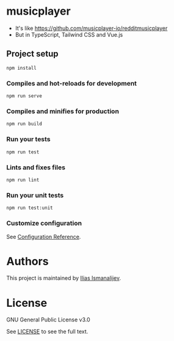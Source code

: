 # musicplayer

- It's like https://github.com/musicplayer-io/redditmusicplayer
- But in TypeScript, Tailwind CSS and Vue.js

## Project setup
```
npm install
```

### Compiles and hot-reloads for development
```
npm run serve
```

### Compiles and minifies for production
```
npm run build
```

### Run your tests
```
npm run test
```

### Lints and fixes files
```
npm run lint
```

### Run your unit tests
```
npm run test:unit
```

### Customize configuration
See [Configuration Reference](https://cli.vuejs.org/config/).

# Authors

This project is maintained by [Ilias Ismanalijev](https://il.ly).

# License

GNU General Public License v3.0

See [LICENSE](LICENSE.md) to see the full text.